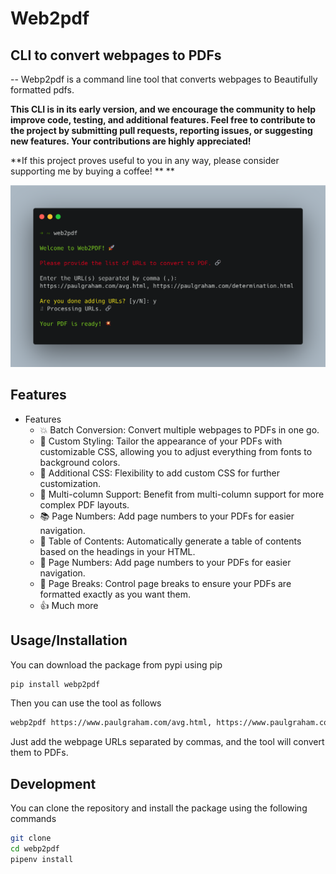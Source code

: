 # Web2pdf

## CLI to convert webpages to PDFs
-- Webp2pdf is a command line tool that converts webpages to Beautifully formatted pdfs.

**This CLI is in its early version, and we encourage the community to help improve code, testing, and additional features. Feel free to contribute to the project by submitting pull requests, reporting issues, or suggesting new features. Your contributions are highly appreciated!**

**If this project proves useful to you in any way, please consider supporting me by buying a coffee! ** <script type="text/javascript" src="https://cdnjs.buymeacoffee.com/1.0.0/button.prod.min.js" data-name="bmc-button" data-slug="web2pdf" data-color="#FF5F5F" data-emoji=""  data-font="Cookie" data-text="Buy me a coffee" data-outline-color="#000000" data-font-color="#ffffff" data-coffee-color="#FFDD00" ></script> **


![webp2pdf](https://github.com/dvcoolarun/web2pdf/blob/dev/assets/web2pdf.png?raw=true)


## Features
- Features
    - 💥 Batch Conversion: Convert multiple webpages to PDFs in one go.
    - 🔄 Custom Styling: Tailor the appearance of your PDFs with customizable CSS, allowing you to adjust everything from fonts to background colors.
    - 📄 Additional CSS: Flexibility to add custom CSS for further customization.
    - 🔗 Multi-column Support: Benefit from multi-column support for more complex PDF layouts.
    - 📚 Page Numbers: Add page numbers to your PDFs for easier navigation.
    - 🔢 Table of Contents: Automatically generate a table of contents based on the headings in your HTML.
    - 🔢 Page Numbers: Add page numbers to your PDFs for easier navigation.
    - 🚦 Page Breaks: Control page breaks to ensure your PDFs are formatted exactly as you want them.
    - 👍 Much more


## Usage/Installation
You can download the package from pypi using pip
```bash
pip install webp2pdf
```

Then you can use the tool as follows
```bash
webp2pdf https://www.paulgraham.com/avg.html, https://www.paulgraham.com/determination.html
```
Just add the webpage URLs separated by commas, and the tool will convert them to PDFs.


## Development
You can clone the repository and install the package using the following commands
```bash
git clone
cd webp2pdf
pipenv install
```